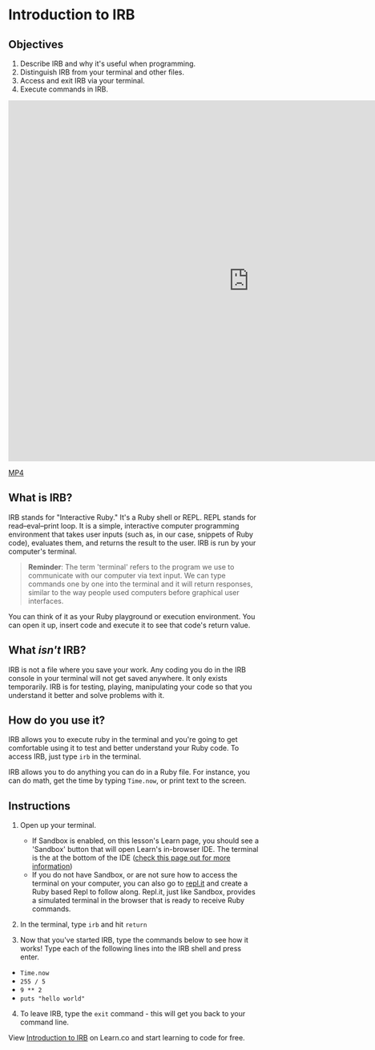 # Introduction to IRB

## Objectives

1. Describe IRB and why it's useful when programming.
2. Distinguish IRB from your terminal and other files.
3. Access and exit IRB via your terminal.
4. Execute commands in IRB.

<iframe width="960" height="720" src="https://www.youtube.com/embed/WWh1uxqQI48?rel=0&amp;showinfo=0" frameborder="0" allowfullscreen></iframe>

[MP4](http://learn-co-videos.s3.amazonaws.com/ruby/intro-to-irb.mp4)

## What is IRB?

IRB stands for "Interactive Ruby." It's a Ruby shell or REPL. REPL stands for
read–eval–print loop. It is a simple, interactive computer programming
environment that takes user inputs (such as, in our case, snippets of Ruby
code), evaluates them, and returns the result to the user. IRB is run by your
computer's terminal. 

> **Reminder**: The term 'terminal' refers to the program we use to
> communicate with our computer via text input. We can type commands one
> by one into the terminal and it will return responses, similar to the 
> way people used computers before graphical user interfaces.

You can think of it as your Ruby playground or execution
environment. You can open it up, insert code and execute it to see that code's
return value.

## What _isn't_ IRB?

IRB is not a file where you save your work. Any coding you do in the IRB console
in your terminal will not get saved anywhere. It only exists temporarily. IRB is
for testing, playing, manipulating your code so that you understand it better
and solve problems with it.

## How do you use it?

IRB allows you to execute ruby in the terminal and you're going to get
comfortable using it to test and better understand your Ruby code. To access
IRB, just type `irb` in the terminal. 

IRB allows you to do anything you can do
in a Ruby file. For instance, you can do math, get the time by typing
`Time.now`, or print text to the screen.

## Instructions

1. Open up your terminal.

   - If Sandbox is enabled, on this lesson's Learn page, you should see a 'Sandbox'
   button that will open Learn's in-browser IDE. The terminal is the at the bottom 
   of the IDE ([check this page out for more information][help])
   - If you do not have Sandbox, or are not sure how to access the terminal on 
   your computer, you can also go to [repl.it][repl] and create a Ruby based Repl 
   to follow along. Repl.it, just like Sandbox, provides a simulated terminal in 
   the browser that is ready to receive Ruby commands.

[help]: https://help.learn.co/en/articles/1862105-ide-in-browser-sandbox

2. In the terminal, type `irb` and hit `return`

3. Now that you've started IRB, type the commands below to see how it works!
   Type each of the following lines into the IRB shell and press enter.

- `Time.now`
- `255 / 5`
- `9 ** 2`
- `puts "hello world"`

4. To leave IRB, type the `exit` command - this will get you back to your
   command line.

[repl]: https://repl.it/

<p data-visibility='hidden'>View <a href='https://learn.co/lessons/irb-readme' title='Introduction to IRB'>Introduction to IRB</a> on Learn.co and start learning to code for free.</p>
